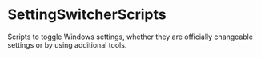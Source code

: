 # SettingSwitcherScripts
Scripts to toggle Windows settings, whether they are officially changeable settings or by using additional tools.
